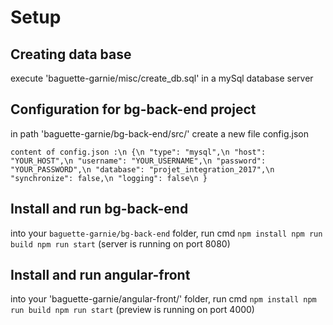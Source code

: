 Setup
=====

Creating data base
------------------
execute 'baguette-garnie/misc/create_db.sql' in a mySql database server


Configuration for bg-back-end project
-------------------------------------
in path 'baguette-garnie/bg-back-end/src/' create a new file config.json


`content of config.json :\n
{\n
  "type": "mysql",\n
  "host": "YOUR_HOST",\n
  "username": "YOUR_USERNAME",\n
  "password": "YOUR_PASSWORD",\n
  "database": "projet_integration_2017",\n
  "synchronize": false,\n
  "logging": false\n
}`


Install and run bg-back-end
---------------------------
into your `baguette-garnie/bg-back-end` folder, run cmd
`npm install
npm run build
npm run start`
(server is running on port 8080)


Install and run angular-front
-----------------------------
into your 'baguette-garnie/angular-front/' folder, run cmd
`npm install
npm run build
npm run start`
(preview is running on port 4000)
